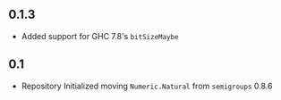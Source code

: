 0.1.3
-----
* Added support for GHC 7.8's `bitSizeMaybe`

0.1
---
* Repository Initialized moving `Numeric.Natural` from `semigroups` 0.8.6
